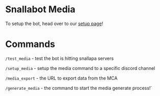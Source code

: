 # Snallabot Media

To setup the bot, head over to our [setup page](setup.md)!

# Commands

`/test_media` - test the bot is hitting snallapa servers

`/setup_media` - setup the media command to a specific discord channel

`/media_export` - the URL to export data from the MCA

`/generate_media` - the command to start the media generate process!`
